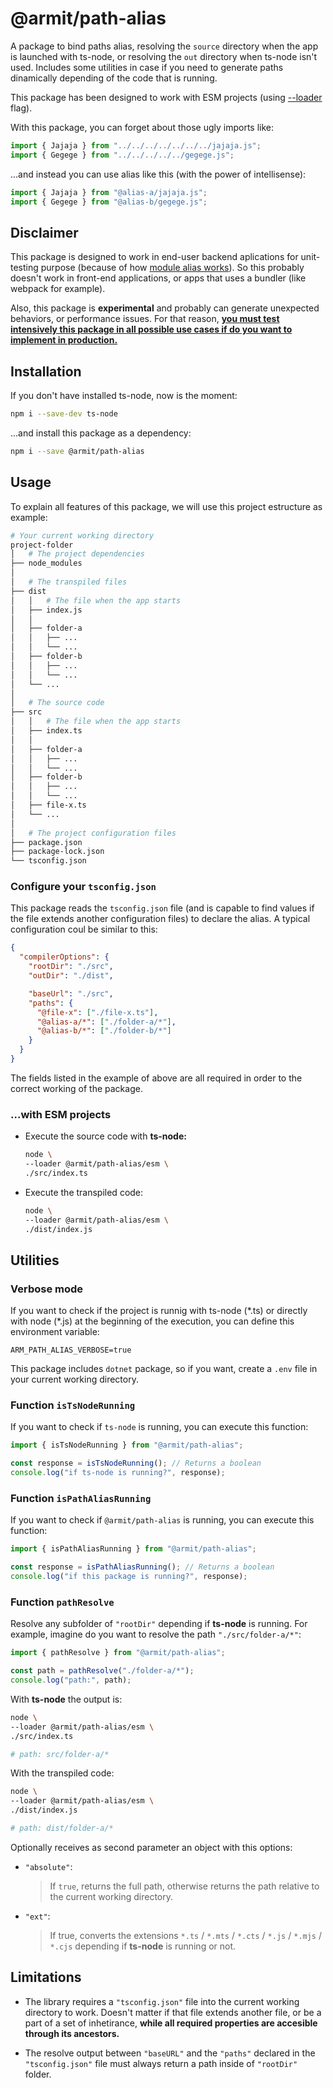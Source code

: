 # @armit/path-alias

A package to bind paths alias, resolving the `source` directory when the app is launched with ts-node, or resolving the `out` directory when ts-node isn't used. Includes some utilities in case if you need to generate paths dinamically depending of the code that is running.

This package has been designed to work with ESM projects (using [--loader](https://nodejs.org/api/esm.html#loaders) flag).

With this package, you can forget about those ugly imports like:

```ts
import { Jajaja } from "../../../../../../../jajaja.js";
import { Gegege } from "../../../../../gegege.js";
```

...and instead you can use alias like this (with the power of intellisense):

```ts
import { Jajaja } from "@alias-a/jajaja.js";
import { Gegege } from "@alias-b/gegege.js";
```

## Disclaimer

This package is designed to work in end-user backend aplications for unit-testing purpose (because of how [module alias works](https://github.com/ilearnio/module-alias/blob/dev/README.md#using-within-another-npm-package)). So this probably doesn't work in front-end applications, or apps that uses a bundler (like webpack for example).

Also, this package is **experimental** and probably can generate unexpected behaviors, or performance issues. For that reason, <u>**you must test intensively this package in all possible use cases if do you want to implement in production.**</u>

## Installation

If you don't have installed ts-node, now is the moment:

```bash
npm i --save-dev ts-node
```

...and install this package as a dependency:

```bash
npm i --save @armit/path-alias
```

## Usage

To explain all features of this package, we will use this project estructure as example:

```bash
# Your current working directory
project-folder
│   # The project dependencies
├── node_modules
│
│   # The transpiled files
├── dist
│   │   # The file when the app starts
│   ├── index.js
│   │
│   ├── folder-a
│   │   ├── ...
│   │   └── ...
│   ├── folder-b
│   │   ├── ...
│   │   └── ...
│   └── ...
│
│   # The source code
├── src
│   │   # The file when the app starts
│   ├── index.ts
│   │
│   ├── folder-a
│   │   ├── ...
│   │   └── ...
│   ├── folder-b
│   │   ├── ...
│   │   └── ...
│   ├── file-x.ts
│   └── ...
│
│   # The project configuration files
├── package.json
├── package-lock.json
└── tsconfig.json
```

### Configure your `tsconfig.json`

This package reads the `tsconfig.json` file (and is capable to find values if the file extends another configuration files) to declare the alias. A typical configuration coul be similar to this:

```json
{
  "compilerOptions": {
    "rootDir": "./src",
    "outDir": "./dist",

    "baseUrl": "./src",
    "paths": {
      "@file-x": ["./file-x.ts"],
      "@alias-a/*": ["./folder-a/*"],
      "@alias-b/*": ["./folder-b/*"]
    }
  }
}
```

The fields listed in the example of above are all required in order to the correct working of the package.

### ...with **ESM** projects

- Execute the source code with **ts-node:**

  ```bash
  node \
  --loader @armit/path-alias/esm \
  ./src/index.ts
  ```

- Execute the transpiled code:
  ```bash
  node \
  --loader @armit/path-alias/esm \
  ./dist/index.js
  ```

## Utilities

### Verbose mode

If you want to check if the project is runnig with ts-node (\*.ts) or directly with node (\*.js) at the beginning of the execution, you can define this environment variable:

```env
ARM_PATH_ALIAS_VERBOSE=true
```

This package includes `dotnet` package, so if you want, create a `.env` file in your current working directory.

### Function `isTsNodeRunning`

If you want to check if `ts-node` is running, you can execute this function:

```ts
import { isTsNodeRunning } from "@armit/path-alias";

const response = isTsNodeRunning(); // Returns a boolean
console.log("if ts-node is running?", response);
```

### Function `isPathAliasRunning`

If you want to check if `@armit/path-alias` is running, you can execute this function:

```ts
import { isPathAliasRunning } from "@armit/path-alias";

const response = isPathAliasRunning(); // Returns a boolean
console.log("if this package is running?", response);
```

### Function `pathResolve`

Resolve any subfolder of `"rootDir"` depending if **ts-node** is running. For example, imagine do you want to resolve the path `"./src/folder-a/*"`:

```ts
import { pathResolve } from "@armit/path-alias";

const path = pathResolve("./folder-a/*");
console.log("path:", path);
```

With **ts-node** the output is:

```bash
node \
--loader @armit/path-alias/esm \
./src/index.ts

# path: src/folder-a/*
```

With the transpiled code:

```bash
node \
--loader @armit/path-alias/esm \
./dist/index.js

# path: dist/folder-a/*
```

Optionally receives as second parameter an object with this options:

- `"absolute"`:

  > If `true`, returns the full path, otherwise returns the path relative to the current working directory.

- `"ext"`:
  > If true, converts the extensions `*.ts` / `*.mts` / `*.cts` / `*.js` / `*.mjs` / `*.cjs` depending if **ts-node** is running or not.

## Limitations

- The library requires a `"tsconfig.json"` file into the current working directory to work. Doesn't matter if that file extends another file, or be a part of a set of inhetirance, **while all required properties are accesible through its ancestors.**

- The resolve output between `"baseURL"` and the `"paths"` declared in the `"tsconfig.json"` file must always return a path inside of `"rootDir"` folder.

